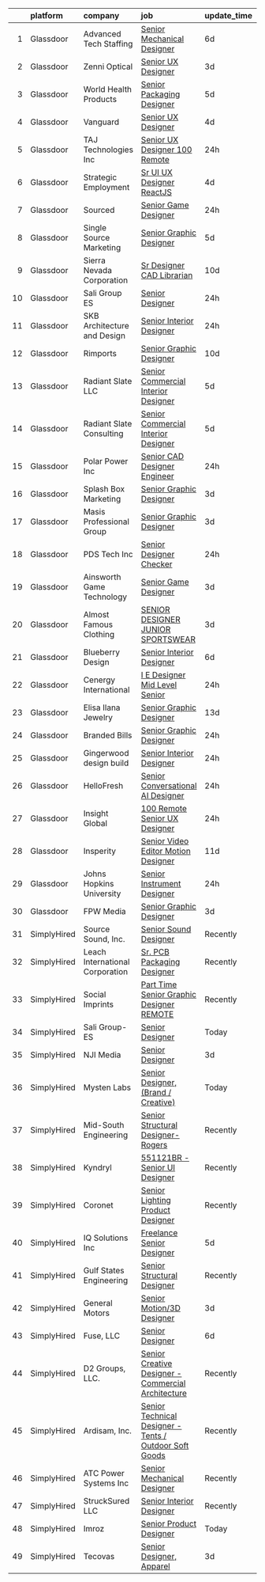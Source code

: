 

|    | platform    | company                         | job                                                                                                                                                                                                                                                                                                                                                                                                                                                                                                                                                                                                                                                                                                                                                                                                                                                                                                                                                                                                                                                                                                                                                                                                                                                                                                                                                                                                                                  | update_time   | location            |
|---:|:------------|:--------------------------------|:-------------------------------------------------------------------------------------------------------------------------------------------------------------------------------------------------------------------------------------------------------------------------------------------------------------------------------------------------------------------------------------------------------------------------------------------------------------------------------------------------------------------------------------------------------------------------------------------------------------------------------------------------------------------------------------------------------------------------------------------------------------------------------------------------------------------------------------------------------------------------------------------------------------------------------------------------------------------------------------------------------------------------------------------------------------------------------------------------------------------------------------------------------------------------------------------------------------------------------------------------------------------------------------------------------------------------------------------------------------------------------------------------------------------------------------|:--------------|:--------------------|
|  1 | Glassdoor   | Advanced Tech Staffing          | [Senior Mechanical Designer](https://www.glassdoor.com/partner/jobListing.htm?pos=118&ao=1110586&s=58&guid=0000018335bd50bc9e4848459661e138&src=GD_JOB_AD&t=SR&vt=w&ea=1&cs=1_ef046eec&cb=1663053943370&jobListingId=1008120777200&cpc=F2E91DB1AE7076E1&jrtk=3-0-1gcqrqk6sk25e801-1gcqrqk7ggsqe800-4d14c7229e2674fd--6NYlbfkN0A9CgweQScmmzXFz_AWEu-16fuTZ4lws6om7T2AJ3_8yGS3fxso7EQq06-EfO0Qsp3g2u6xgPfED9srF_NKzR8aRx3LJqGCnbP1ImipvVp1DHAWkbu6FGGeWoZwXVSUY77T1J6l06SzpMrzTfw-AjoRj-1zXuGJ-qhUhWAs7C3YdsXx8TAa9GaUiODYOXoJEaehrA9zkTgrLQeRzmA405vKQ9-0S86L6A1bhI5U_sg3VT97_GcGQsBhRW6YRUckaC8BJJoIecT3QtMzRQ_U6PSieNtkzvZqBEnU2W0Hj-sZmqJT6C8uyybC_eKTryxKhXIH9pFknqJyxCBmwWDHC_w7Vwnc9Z4bT2wsGwnIol0HYTE13GHeflvrbQJunlpvIuyMe0iJNVMll54DTt8qYT4W6Slq4yQoB_3kJGpTmrxyX2jyqNUrg5GDLHBj_rxeUVrMfV2IT-leSaZRX_-vy5lq5ezhuq6gNd98pcHGTgMSXrKCetht4Gu7y4To4Je3OczFA8k1xM8WjcbI0eEWnH5a)                                                                                                                                                                                                                                                                                                                                                                                                                                                                                                                                                | 6d            | Beltsville, MD      |
|  2 | Glassdoor   | Zenni Optical                   | [Senior UX Designer](https://www.glassdoor.com/partner/jobListing.htm?pos=113&ao=1110586&s=58&guid=0000018335bd50bc9e4848459661e138&src=GD_JOB_AD&t=SR&vt=w&cs=1_9e23b7af&cb=1663053943367&jobListingId=1008129964236&cpc=E509DD49A6927373&jrtk=3-0-1gcqrqk6sk25e801-1gcqrqk7ggsqe800-c7d4d41d379dbadb--6NYlbfkN0D-wagnijxwAeJpKSfKqQ0J9oHqjS3FlIu-AqopM5OplQZzaVhIx9UO4Q8hxVMhGuXQQ7v8zZy8c-6kpTCY2ivM_pg2ayMtZE59PW3OYDbZfbO8v-_skCaNjhYmr0atnuDTrwWDfQ1_kcw0WZssP3dheyCt7YMKE7LxoM9k1D_sGVQKVOGSWXBNWBB5y4EZQZoEB-LvpZ39I3t6KMcJBaiwLJ0n3h8PjAaNXcVJpOkDodO42dPewTt99Z3cH8Fp11ZwRpkjLQDztr16EFC0U28YzdYlz1_QqO7hP2MlF2yUg71I9QItUPCtat92h037TaD57pby8Pfl4mJX-Y6FCEG_OiBqHwMz0usvTpJez7LTqKcTAdL-iW7WCZcQCqsEpA60kuUeHnLbZC1vwbrdXofSxVLyQN5y_2ffyGuIFPfoSDrhMMg1JDlaLYB8OIDLKvR3PRMddEjCFvqoMkZJDuwZejKuO2KDlcM%3D)                                                                                                                                                                                                                                                                                                                                                                                                                                                                                                                                                                                                               | 3d            | San Francisco, CA   |
|  3 | Glassdoor   | World Health Products           | [Senior Packaging Designer](https://www.glassdoor.com/partner/jobListing.htm?pos=104&ao=1110586&s=58&guid=0000018335bd50bc9e4848459661e138&src=GD_JOB_AD&t=SR&vt=w&ea=1&cs=1_f6b0eb33&cb=1663053943367&jobListingId=1008123178694&cpc=C5236226369A027C&jrtk=3-0-1gcqrqk6sk25e801-1gcqrqk7ggsqe800-346e9d51ac82b841--6NYlbfkN0CtwOkgDuej6vPfWODMxjOIyNEohQmdYMppGq8y8dOpBjbpduG2qn5BnHZBBP0BbD5bE-dsZTn3myr-dORPETfxU9LTTkZVnC6PwBwBUm2Q_Lp8CHkIqrgNcXD4XxIIATpYfsB6InobfmQ-XjZ3Ci0LQ25Axm2VWABOQ-lZYup8_Xik72YHIqW6cLcDfGEEluz0W4CXrcsUPsZt75wa2jS29BLu24U5RBBT-prTsl-PwZoiBA8QdnzdjMyYNI9bNP5Nn9G0O3q-lyU9A93yKWOLBIEVWQ-M8_J6w8706MO68N8mkwTXC-YBv7oxaEswuDQy-6JhqqPvG8huO9vu1WGhaeaQQZfjlaTISqSve7D3XlYZiqR7CDUrmZlv8HF93DWK-WLB3ducFOCGtklLuoLrQmiunbGDNYhTxvj_lYJYza42IHhRLDHkirjDEvKmDA1_pqgKNvnE8CmzA23j20H63lyvaDzO7gt4M6GHR2ws6LxChZBGO73FFzgZ1SVCniqfDPptmHKjU7yHGbv3d5j1)                                                                                                                                                                                                                                                                                                                                                                                                                                                                                                                                                 | 5d            | Monroe, CT          |
|  4 | Glassdoor   | Vanguard                        | [Senior UX Designer](https://www.glassdoor.com/partner/jobListing.htm?pos=123&ao=1110586&s=58&guid=0000018335bd50bc9e4848459661e138&src=GD_JOB_AD&t=SR&vt=w&cs=1_f8374ac5&cb=1663053943371&jobListingId=1008127157836&cpc=82B3195DA92CAF92&jrtk=3-0-1gcqrqk6sk25e801-1gcqrqk7ggsqe800-d1d2a137f537eb68--6NYlbfkN0BWQs_M7ZA8XLbIFWVw-PYcVVEPryqVLyWhKaEKPskHy2YkbHyHJDwBFABfX2IzFJXV-nuBnS83yTXwQvdgL9ZCRT2Ml-6aLJW8zitf60y059saAsvCCCn7z7zTfDD1Mf-8mI_YKXw-vdtt5RmQNlchI7QaLpe-9XPcqWhyy8aOWlk6OTwCGpgVHvFTakNjw7iFPPe7BOyTZQNdUZBZ6qWNTrE5xgm3qgn7ZwCEcZoHmuxijtbqypjXNgbNebSvnwdWrogeQh3SMmjVmcLxK6hVIIWoWLLC9CT8bf84nHBSBTerMHcJfUFQUMau5XKVqyXi7dBDKfUV4z2wdvS0aR9r2g3LkkRPBnpfW48hk-yYAIYpD9iBRgR8ww19zmdKEbNzS7mmgCkwyJP2g1dMamDA9O-Lo1YFibqJn5HuEg0dkMF0HcJewBXsRKKiJMBRTzKUSttwVC_7lvbcJZgK_kponj2J5bcBQ7JnAPVl8neBrOpyBJeOdlSbLgyP9F5PltJtxAWih1ikiD1Q6oToEQqFCq8CBlRnW-55_s6GjBYcVduYuEcOm-k6-X156_Kz9ajnM6TjobHwg35NsQkJ8gQcIMMAyUWhLIoQgFCThtYbZ1Fnvi1PF8wWEaZN00Jnn23KrW0wEmct5tE2SafPLx_Rj0aSBt2Ul1hZ_5uvxClswFTd-QkqeDBaVX6yO5R6e5SjaeFzmah2MJt0O_4V43DB8THq7bokTlMLTE8DvTTY_wf0y8shws15fqj7YUiaLoZ22hsMGzppRDsFRT8KJ3-zt8cYLg0WT8oX_v4O5VxQwK2RkFo1fx5FFYpfehF1KX0OCnqoRGfMVoYUYVW2fyEImaIc511TuJA0Ku-yPSRVfwzSGr0lus8OvFNlFYkD-0oLJG7ehSdvrBJzjHx_ocnaPfXdHyBCE1EI6EFqAY6O_p5k2yViDD7cg1HuFYQfwteYxKh31ER1meRYDo5XO9T3VZOaYqbHEWUNbYhYEF7ZYUCeeBkEyxQXjaK1j9W1NuDaCH3khsPmJ7GyexWFTHuxOI4VUsx9jt8-MiS2d7I13Q%3D%3D) | 4d            | Remote              |
|  5 | Glassdoor   | TAJ Technologies Inc            | [Senior UX Designer   100  Remote](https://www.glassdoor.com/partner/jobListing.htm?pos=112&ao=1110586&s=58&guid=0000018335bd50bc9e4848459661e138&src=GD_JOB_AD&t=SR&vt=w&ea=1&cs=1_18e0c35d&cb=1663053943368&jobListingId=1008133866591&cpc=8795CF9063CD573D&jrtk=3-0-1gcqrqk6sk25e801-1gcqrqk7ggsqe800-44bb4a988d0e73a9--6NYlbfkN0AvfIYseRWpwW3x0zNXUtbk03UNhdg61txhnSesIQFNUooRQFDQdNdJ2To_xwFKxWxjwNIeHU9cqrsv_4OZVyT_pBvzzVw4jQnVdc1JO2Hbi5TFE8mYQbHsFw7_HmR4BfRPox3FPfXuiOatqkohkWuDBBhXsIwPYC1OWh49gsGjekK_6QmvbozrQZIeYrmtNzH6A12qZOP9BO6loY8kGYFwOk_o-MGoT95kpNPL-pxbN6dAWcHb6koEzJF_XyEA8gZ59ONffiFt35326do2eB9r_-gCnX3qleh0vCXPUQnkiJsUhB2iYFz8EtBLgbEa4m0YM-s4lfX7nYfMEU96BW8VXOPW1gcCTu828et6t28g2gkP4x5zu9ziSvi_1e5b5UawQBZciVatEv7PwXzojrhSfs2A98CTU_Q5VQnWQHBu1D4PTH1rnzQreqYzTEI0Qo8xFVDlElF5C8GvLj1sfffk-k_C1ZogpqCOvGdQbAuyw704YajqKcwc8n02rk7DNQeD9WKzqGk4mA%3D%3D)                                                                                                                                                                                                                                                                                                                                                                                                                                                                                                                                              | 24h           | Remote              |
|  6 | Glassdoor   | Strategic Employment            | [Sr  UI UX Designer  ReactJS ](https://www.glassdoor.com/partner/jobListing.htm?pos=127&ao=1110586&s=58&guid=0000018335bd50bc9e4848459661e138&src=GD_JOB_AD&t=SR&vt=w&ea=1&cs=1_9d22553c&cb=1663053943371&jobListingId=1008127201025&cpc=E521981D00147CE2&jrtk=3-0-1gcqrqk6sk25e801-1gcqrqk7ggsqe800-10e7346e5594589d--6NYlbfkN0AEgitr2lGK9-2Owk_bCXKkX9ldcvmrRzAzunryDtq0mgDhLVKVGwIDjzzzoVm5zY2akHQKg0eyoOGLoJYK8fVCB6jso4MEarQmmbx_Elax6A0T7qxnodN5M4Z3ek9LV9lx3pQUxqaX5c5MEy0I6X-ied1_QyqGEshe1rZ06FkEM4sRszpcXbcOqOguZ0RtIX-7D2nkCDCXnHiWZ-yWnVNSGxnIuo7tTNUBZPWvgeO464aYVDZ7WlfGd7w_i6TUIaPZLFuHzawW9a80EUUsM_uJGul14aIvgpleY_bnIXDDZkYyWTwkkcQT4da45o1MG1_Baw8Vrhf9XHgPpMFToMAws78UCU-ocyexM5K-eEo1mi16_28by9irUYPCNUFEZxAehKBYE3UiCf1ks9GVO5zLN4yoArCSu85DMD7yOmXTmbSeV4YNcnJfN1ylkUav2vv1AMl2dx-TDlH5wx8Zh6koXeSDbm3DZ3iiebjcA2h0O9CNFFmGUawtEMrp4krdLeQnfdWXyeUyThXcrLP1t1xhlcz1FMc51DVyWNh8Lgn2GCeejDeaPU6rhY4G8O53ptumF1xwPls7_A%3D%3D)                                                                                                                                                                                                                                                                                                                                                                                                                                                                                  | 4d            | Remote              |
|  7 | Glassdoor   | Sourced                         | [Senior Game Designer](https://www.glassdoor.com/partner/jobListing.htm?pos=115&ao=1110586&s=58&guid=0000018335bd50bc9e4848459661e138&src=GD_JOB_AD&t=SR&vt=w&ea=1&cs=1_9d754874&cb=1663053943368&jobListingId=1008134229330&cpc=4050D81B60456B41&jrtk=3-0-1gcqrqk6sk25e801-1gcqrqk7ggsqe800-db8ab28b0422b822--6NYlbfkN0AQtCoWIo22qYMy0VnBT_-Ke7caQrNIdlGKghY1t5uMcYybPO3FDZakj0sDC2cLPds7SZDILbxpHGlk-zL9c3iplgidTrHDbfktErsZACYMpofMbSwUF6tNuq-gZvLEruWkhl4ge1jRIybgek-Ffc9zxomj06SCMPlwC-1NrD0dDz8gOAGNk_IbZlWi7z1Mfhn48WqRDSqdSoIPHyWfgHOCisMcB0R2Ff1O0GFnXmVUsqJDvUN6OgGE8GY0M2q1iZnECvvBfVFdqXUpxzDKNQHgpwdNSmRF0InDqx4QPbqK_Fx78XHOZ8BRhijaGsZ1dA7bdvTKh2hFMbnoItOFh8JC1cCQfx9wmIIAjrWsO2FGpxz8BV2yc_aemrNQlZbeOJRcvWOQ6-XdbgnR4MwgeWa4ywq4wEUvRUbNZYntWHt9QldawUAQNgblJMdiYDxQm4r42ytL9TG4rls7zf5ZTM-k3Mk6RiYbmfk4qA3RzEzFFGgqH-jFFHj6oQRyTE9e86qLwK8Cpj4pXR6WO_QaqhIj)                                                                                                                                                                                                                                                                                                                                                                                                                                                                                                                                                      | 24h           | Wake Forest, NC     |
|  8 | Glassdoor   | Single Source Marketing         | [Senior Graphic Designer](https://www.glassdoor.com/partner/jobListing.htm?pos=111&ao=1110586&s=58&guid=0000018335bd50bc9e4848459661e138&src=GD_JOB_AD&t=SR&vt=w&ea=1&cs=1_7dc21516&cb=1663053943367&jobListingId=1008123403610&cpc=AB6E7ED505984E67&jrtk=3-0-1gcqrqk6sk25e801-1gcqrqk7ggsqe800-971b0370411b8bcc--6NYlbfkN0BzyIYrTMR_AjNKh_kvAG8N613gtHPANQ3sdLTkrtBd-xoNshQoLJljp-lLJ_7pmtvXuv4IqgORJ0vg-H0E1vu8WoPNnWcICGJoC-H7PdjrUJIplC3tWjA5dI0oilAxaI8Xyof5ZIxG1nJF-OHaNaOLWdgwtQMfv_MtDo1vm1rWbfGQdxWEl-mzRd7h-uMKacMNoObnNbszJAwcqxQAPo6kAvpKNC9TRYAi80odbEdJBWr2feXaf0zE_mWbj9LIN8JMMzkBou4rv9EaX_jqCSOt1eWBtC6rbU46iip8P7JPFjNiGMFgEOqc0f7yFhDEZg28HzmT6upohuppCnFQzTUkyOMW4SfFRCVomEAHhugYs81wRG3QG4O0sDIJ2vwnJt82RhQCONIQMNMpwfiUkp4moRdmme4ZJV22yA1Yc31laqNeBqSLA8ujBgzW2TU9FmaZ0b61AypZLy0pELwbbmD04fZqfS2FI4Rllwx435CBAHrcNH3Jh77IHcy7fSJrUUsQ4OuUeH5q8w%3D%3D)                                                                                                                                                                                                                                                                                                                                                                                                                                                                                                                                                       | 5d            | Danvers, MA         |
|  9 | Glassdoor   | Sierra Nevada Corporation       | [Sr  Designer   CAD Librarian](https://www.glassdoor.com/partner/jobListing.htm?pos=122&ao=1110586&s=58&guid=0000018335bd50bc9e4848459661e138&src=GD_JOB_AD&t=SR&vt=w&cs=1_cf664bcd&cb=1663053943370&jobListingId=1008114666264&cpc=6193B0C32834B022&jrtk=3-0-1gcqrqk6sk25e801-1gcqrqk7ggsqe800-9855b2237fa54215--6NYlbfkN0D62_JHbrgYxlviA7FwbPsL4TkqsqsoMMqCOTnkHNAsjFce8vIDdSOySZ44GhM1jDwBKAe_FvLiNSXhVHoHiUol91HJUqdRO_QRcBG0p31Rdlq_yi3AbWoVwQUWgP5XCtf40fhMkiszQPii2jrnypQwa3hpjFU2G01zAvcuj8LbkHX-3RIUXxEov6orCAiWxQTn1ApcNX-sxW1CNnO2ZgeNfOyMRzks1anFuk-JvEGSCugQ21j_L5Sgw9Dkj-44lwl830qfhvtSt5NNqN3r2CSLWCnQy-LVWPEdUghqv-oA94iKUJ-NawShNUDS-dX1jyH3f_HRVIImni231F2JiTMsNKB-ujGW3-w1afL_K7-6IwRzkWvsWNG4zEYR-iaVv3ZcvUMWsWE5hpvAf-xKOGgzVgp0nxI5WHApWPDzywoaUdg5gGXtknfzgLgCPo4wqbttHFjf2myVEWNdnrSNTir4-4Ka0gFKy0xxIFv9xTOLXUAn_tQH0zgz7NZp19wVWvkddljdc8575HnfekFZquzF01TZYe-i0UXDNFq0O7gv_A%3D%3D)                                                                                                                                                                                                                                                                                                                                                                                                                                                                                                                       | 10d           | Englewood, CO       |
| 10 | Glassdoor   | Sali Group ES                   | [Senior Designer](https://www.glassdoor.com/partner/jobListing.htm?pos=102&ao=1110586&s=58&guid=0000018335bd50bc9e4848459661e138&src=GD_JOB_AD&t=SR&vt=w&ea=1&cs=1_0d35a4b0&cb=1663053943366&jobListingId=1008133892462&cpc=0C139D4CAD5A6DB2&jrtk=3-0-1gcqrqk6sk25e801-1gcqrqk7ggsqe800-8de307c121506930--6NYlbfkN0AtlW_omU2Xx3W-19HQ_drmTKCWebiHnmA5lS5PDL5G8WHWVC1E87EzcI4w6Fkb25u2VeVzk7pVVCCBOSGmCPBFay3R5El9msbEHokE16bk5gkUYA6fZAJVlr8hBmT99nZEtSmhgR9nyW3_6xCE4h_lLKln1Wm-EPjawEmXf8OUOVvJ-PzIUN4LXcOtG2j01LBqshpOK4sitz780yMKEm7hpUm3lgh6I_sBgWBeMUa5tAOrgQy8jAKIB3se-UM50wShzdB8yEh3YeuvZEodjSll_2FK7TieSdjLX42jaYDTCcbBfk4u8GUakptOvIn4WNG5PqBWOLTU_zcJA-9-4QBC4rgbGz4DBiDBfm1gaYW2ha9L1D3J2BSIWT7HDTteoU0fzPR1MDReFT78g4hBBbeibY3VNp4xcclV-U6lHfRtfzftCa_qcRRltYMefnNjm4J6dwjELKsWeB6bU9aR-jhGsmqYbKs2OUux21-Baav9XsdKr5berYwj31-eQRd726o%3D)                                                                                                                                                                                                                                                                                                                                                                                                                                                                                                                                                                             | 24h           | Remote              |
| 11 | Glassdoor   | SKB Architecture and Design     | [Senior Interior Designer](https://www.glassdoor.com/partner/jobListing.htm?pos=106&ao=1110586&s=58&guid=0000018335bd50bc9e4848459661e138&src=GD_JOB_AD&t=SR&vt=w&ea=1&cs=1_0c65722e&cb=1663053943367&jobListingId=1008133888727&cpc=26137B373B4A29F6&jrtk=3-0-1gcqrqk6sk25e801-1gcqrqk7ggsqe800-a15cb4be69b4e5b9--6NYlbfkN0AO-lx13pzomzdSppJUWL3QXsQT8oyFk4U4LWH8QC50Ctogpds75WzdfoWCEmUkTcQKV-xR1AP54ybD6EV6ruSanrNU5PN7ut4yEGdgWhOO0mLo5e9Jqq6ozWs-cVx8ZDjXrKstT-OL3mIFYOezsoqcs8Geigf8BlcmGV9EdmBIpvkVgpMyIfWiraTA_2eshMl5kainOfJKargaMANI9iobf1lICoGDygB--3cSGUzIXTu4EJ2UA0_y0a5mNXBKwiH2cf-AWKbO0LJob57QC00c-z1ov-YhWdID4JOQwaKHbMBLNkmYf4Brp-CgxMZyn70qmFXi0Ikvl7ypfYTGgxPqftLN5-vTlFxu8iy-vXA04raL--ZNPHW6kM6ZMDziXDo1Royfh2r1yrKuxfPNdRaMnjVwRSR7dSsc1pca6QI1cRZzvu8IgdJgpItqfcWftlpwI23YkGteFpvkTaQBgVO6JM1VXEhpyAHIc-e-BnmFKEFH2pYwwhCprBI3iwE29Fg%3D)                                                                                                                                                                                                                                                                                                                                                                                                                                                                                                                                                                    | 24h           | Washington, DC      |
| 12 | Glassdoor   | Rimports                        | [Senior Graphic Designer](https://www.glassdoor.com/partner/jobListing.htm?pos=120&ao=1110586&s=58&guid=0000018335bd50bc9e4848459661e138&src=GD_JOB_AD&t=SR&vt=w&ea=1&cs=1_79c5e83c&cb=1663053943370&jobListingId=1008114573061&cpc=61E17551093C17CB&jrtk=3-0-1gcqrqk6sk25e801-1gcqrqk7ggsqe800-2c7657fdee2196d7--6NYlbfkN0CtZN7RUQkn0QGLjAvQ0lblxA7fDmOst-Fk2n0WTe6rgtDGex42HmSwK3mzWBXdcJhJTQoxhQe0lP03JOhd0KB4V5T6WYMzQ58gWijNNXBW4_9afkulkTcLzhxnuyNNeJYPTGOqAzzf5rFtG6Csm-6wrQv_LE2hgdQOLnsy6imWkNaZ6HoRq0486fc_0ziamBv6AoN7TUbKSwxt6H0VaqK5ddYajsY4arkQmxryB3QeHb_P1xSM-cK9ri2_Ip8WgXuAz2cy6koSvOyD53wnJ9hwCGK4SOsO9UomhC-55jtFxFhFzOo5U0oQh5Pz3BQ0Tvl5HAAwhP7GDT7w66z-BxQYfGcXFx98KtW2wbGJJ1_TCP089eCt_DaxGL7DuWS0gwES9_JKGdDIkYeruzZc3m48t2YVcaQVcVUtfYfUjk3ywAYGIkHw0jQMQ0r_KsRPNTW9puAKHfkp6etV_MsZSdVU8W6AcZAZ-W-bTar37B5rZFt_lAvhsWrgooEHl_8b4fJAbUfhyOvREfI7mKrA4NiIIdTXad-slUFNZSoq2Dlt2MC56KU6dmq83vhJWWw44a6Yj4-x-5CIlJPOcj8PiC10DsAORzeGOFR6D7nFayGskw%3D%3D)                                                                                                                                                                                                                                                                                                                                                                                                                                                       | 10d           | Provo, UT           |
| 13 | Glassdoor   | Radiant Slate LLC               | [Senior Commercial Interior Designer](https://www.glassdoor.com/partner/jobListing.htm?pos=125&ao=1110586&s=58&guid=0000018335bd50bc9e4848459661e138&src=GD_JOB_AD&t=SR&vt=w&ea=1&cs=1_87f83934&cb=1663053943371&jobListingId=1008124164361&cpc=155EB9D5185558AF&jrtk=3-0-1gcqrqk6sk25e801-1gcqrqk7ggsqe800-3a1c80a086447dd9--6NYlbfkN0AS3oPsAAmCngCu4U51_2RxXyfS7TdWOFtWPOafNW52Iz1HeQVGuvsYbdoXaMn6Io2r_Foq_zo2M0hKeuC4sWk54DUHjpmAUFvtnwjSCZRRtTuf7DQGwVa0I6O6-n9EqB8xGpxmJkjV2zhyJvsVI1bS3e2llf7cOlDIy4Z8wfMwg-CizZPIMqSnnn9-ONtm-086UtFdsr4sKzlH5QAMlw6i_f0mZo45huInMU8oCuXvH0P6Bl7LbvAD1bfSbG0GJGpdYaNNG8GsSL02mmMvOvXLZnsJLSurMovWS5_gQPIFSpSpp_usqQZr-DhqFTIf6znS3hOqf17JsJGZuvEvY2tbgFQ7DplXwJvkoo-OO9DI8U-Km_YGthBooQFvrhIfqmamnQ2XIgqEi18bWMvT6a0twNII3MqZNAjaW8h4SQIpE5uorSdPR7ABsSu_7dYKKzcc07NTVW6WqKraVRvGQU6uDfDdUfFn20169bO242nLpSZAApWqeGKsWfVE0oZ3Dx4STFnkjbXXl3Ft-gF-D-P_)                                                                                                                                                                                                                                                                                                                                                                                                                                                                                                                                       | 5d            | Atlanta, GA         |
| 14 | Glassdoor   | Radiant Slate Consulting        | [Senior Commercial Interior Designer](https://www.glassdoor.com/partner/jobListing.htm?pos=116&ao=1110586&s=58&guid=0000018335bd50bc9e4848459661e138&src=GD_JOB_AD&t=SR&vt=w&ea=1&cs=1_f21986e7&cb=1663053943368&jobListingId=1008124896566&cpc=77D8CEE05F182B4C&jrtk=3-0-1gcqrqk6sk25e801-1gcqrqk7ggsqe800-ee5c19576d434512--6NYlbfkN0CYN54GqknSeAER5RKwuCqGeNqLZui4VjvtKa8UABdLtwpFHpJIXDg37Q-PMIoSaB4wAWyUNEpdGuf9w4wLAs_3Ig75NvIIzKAj1wn5NTlx3tLxoGxVuwvdLQAaQZtnCF6SYyTzDrmJY0qauzrFWPiMxeA25oKmwl75bZAz_G_pGiRyQPELya5T-dCg7QlJxYW4gpW0UdV04tq1qRp1hkmZClov-hXgOX6RL5zBga0wEtZIMZ5qUr0ldL1661aXOsaHlif5c7LDtMB-5Phq1p4pKR--nc1yiZBQ8Tn8aMfn4oZv91QVzbbo_vGS77QvyfPoffDaKpmgnKvu2pr-vZik_2trLQI1y29IyXCo4OZO3RLHuVUxZ5yTat58JXo1yRC2SU858U-ndFAySLwUQb5Di9CqrQFe4h99cfYJNYpt1fH7MgWhqwW3zyqanZHHV1paIMKVg0EmAZ8Styez0tP_rm5VBwDkpVw%3D)                                                                                                                                                                                                                                                                                                                                                                                                                                                                                                                                                                                         | 5d            | Atlanta, GA         |
| 15 | Glassdoor   | Polar Power  Inc                | [Senior CAD Designer Engineer](https://www.glassdoor.com/partner/jobListing.htm?pos=108&ao=1110586&s=58&guid=0000018335bd50bc9e4848459661e138&src=GD_JOB_AD&t=SR&vt=w&ea=1&cs=1_8e38ca1f&cb=1663053943367&jobListingId=1008133889698&cpc=859E8375EF74B3CF&jrtk=3-0-1gcqrqk6sk25e801-1gcqrqk7ggsqe800-4d3d60577b442a66--6NYlbfkN0DdNONLqhA8z6QrX6vw37qu8cGScUjPKwqVQr3YAsb4-1n7ur8TiUpiPPg6ffZyilzQZhPqIdWg2wva-d_b2LWB0S73CnJxY0vFHMyofESaLal9yXU8IkmT6tF8bTYLwed4nk8Pyxd_UBoEPJLlWI5r_62S_nPu16dX7z4kvDKCJonNHI_WjAR96cLpC9yd9pjeoxRGCov_EpbpvJanXJKa3Gj3zgvWw9EVNjqJff5LdyJhcoDLWqKt5-fdRwMEzBzUW17srgmZ2PMHZftHMuq2MHXAoR910oI3c5bJuAu8c0315XLnRy_OzZhHz8nr_Pg3njxoDcLbslrdIa_kRcymKKUyTRh5H1oGOHQJO6ZsbM9i0dcbFepprlOzFr3KMF19QawKYSE3rUOS3TSAXxphHVuraFq1wX5dOfolK5mg-aW2Gtr9fTq-LzY9-JVbjZ0JuOzfMOj7Nr4ShfWqGLylTJvxPQ4g6x2YqIf4H8aRiRKHisWPkpzWGSdWYfzGcbKzv66AfnZxjQ%3D%3D)                                                                                                                                                                                                                                                                                                                                                                                                                                                                                                                                                  | 24h           | Gardena, CA         |
| 16 | Glassdoor   | Splash Box Marketing            | [Senior Graphic Designer](https://www.glassdoor.com/partner/jobListing.htm?pos=110&ao=1110586&s=58&guid=0000018335bd50bc9e4848459661e138&src=GD_JOB_AD&t=SR&vt=w&ea=1&cs=1_09b7a175&cb=1663053943367&jobListingId=1008129965081&cpc=A7B4A44948C4CC92&jrtk=3-0-1gcqrqk6sk25e801-1gcqrqk7ggsqe800-148fee116d26918f--6NYlbfkN0C2ruSLbldHgJRxGqX58M4ekFWuaOJ1Xy3nZgzYPyc2K37hwv1yneRTfZ_805jj4cP4nCFhM7IQ4TFdfnPKTKlp7JPFF7rzq49Moi2duz31Ya6Et8ydOKfPnxOyF8PNXqN1s_wefSsdjyFTlmY4FO8o7axqOQ3SgVFWkyCyXWrstkcIRV6Gc0OgbdBaAz5u5TW5RkSgcFpiVPwOKxdNF8BK9772GBe7SSpqU8e_BCmHzAV_FULaMnrvh9GA7NDuwb5JFnQdrjaPfXJoZE047Z-bCFcxkczluWNY_9M_BrXssLHrpg_e5e3O_rAsZchFAA_7_AHeku8cjOyNa2504iNE2d3yx0qSUCErDqsxnud6hWPUXyMHFhmSwK4bX5XtItlOZ80WxkWdYRiPurcBqnMC6gGw0GYBCK2OskIvHtPoqYW4UOYwUcDQyOQzvw6LtVH6vatDeXKXX7fwWnciigisMrsCoDEAjxpcfkpx-oXL63wwZ5bq1zd4TMD_CBTyL65bEve5dPQPNA%3D%3D)                                                                                                                                                                                                                                                                                                                                                                                                                                                                                                                                                       | 3d            | Hendersonville, TN  |
| 17 | Glassdoor   | Masis Professional Group        | [Senior Graphic Designer](https://www.glassdoor.com/partner/jobListing.htm?pos=130&ao=1110586&s=58&guid=0000018335bd50bc9e4848459661e138&src=GD_JOB_AD&t=SR&vt=w&ea=1&cs=1_198b69ca&cb=1663053943371&jobListingId=1008129427690&cpc=9908D8D4413DBB8A&jrtk=3-0-1gcqrqk6sk25e801-1gcqrqk7ggsqe800-b1e48dd30bb100ac--6NYlbfkN0BkLURuPmDIJ2x3-6HFh57mx6fHK61iCFRqVnJXgLZ7hLLoqeluZDoMOiiZe19pHCmZIVFM7J63xgEIUXckQMGslDq_VXODT4uJB-egiz5CzqwoU3QxwHAmYKocJoMsZ58Qk8Cp98UNhBlP7tTL2D-vkXTfXBYgyz6Je7CxpCCVvrOS1EhINjgxTcRowqCNCG3kuTTKyLF7otu-9Ajh9QyMhiuNS28KBHpXZIJJ-HvsDGx5NO488xpQ6YDH5KVs8ghlnDB1cqfcrJG2bEFK6yQ7Fy3FF0LHcl1CKTpRVg5dYZAkkLkvVe35rXnSELT9zt7U_44fDFe-S2ytYEyjBpXUl5Jry8xxeET_jFHt61T2TZjNaDG5v-WKGXz-5HQXFDIlv3vl6r-j5TCJh4UPt04diRk9iIHUSJJI98sIGblFLtazfebV1cKmEQhK5YO2xT9Brf3OHRmOPqguRzM2fV1N19c-w_EBocx9_9tAVxFUwa0eh_798hujWdw5ZXG97WLv1Vp-uaFrIg%3D%3D)                                                                                                                                                                                                                                                                                                                                                                                                                                                                                                                                                       | 3d            | Springfield, MA     |
| 18 | Glassdoor   | PDS Tech  Inc                   | [Senior Designer Checker](https://www.glassdoor.com/partner/jobListing.htm?pos=124&ao=1110586&s=58&guid=0000018335bd50bc9e4848459661e138&src=GD_JOB_AD&t=SR&vt=w&ea=1&cs=1_3a4e1dd6&cb=1663053943371&jobListingId=1008134042458&cpc=FA84DF7EA1EC2398&jrtk=3-0-1gcqrqk6sk25e801-1gcqrqk7ggsqe800-8dbc1891a2a64329--6NYlbfkN0D6OzZjpD_hbicRkMZwNNvvxSeL23iIfvaC4EytleQ8zDIpz0YQ5KbISa7_Zvw6kCwiQyjTdY0gb2hVkgQdlQeS8bO3wCsejFMUKZhrkbuvCTNuyTG9hWk_XgLFuz9x02NoM7KqUTACmjRpwNCRBdX0kjiQj6owqzZMyKEEd1wsYL94DjAHIVKTj4oVM2QZYKuEBwO5wgAMb6h3kKA62heFkKGrlU0Xi8tsMca_KH5YdpS-TFLwER8X7IX2_y9gJPK7dyYi7PSJEJkI1OY6kHCy94i9UoHXCHY7ixhME2HWoyeK4ve28TvbUX2ZL2I-3g25UDzCCG3_5uxcDrnjl0_KYcS33WjpP0LCA04m-I-q27thgDu3_gqZX2qsVz_hFucRWBMDuF0mhXrIEzmsmcxvJk3T0O7JP93ZVV4IkRbE_a82VCsbW9T0kHOgBHavBqg75KZrUhgtxyJQ1LOPh2ejaIiDVmqOepRzt5qZjiOR7gUnl5ehXgWkiQYcgcK569BQWjGrKm7j7joU6Fgpfw4S)                                                                                                                                                                                                                                                                                                                                                                                                                                                                                                                                                   | 24h           | New Orleans, LA     |
| 19 | Glassdoor   | Ainsworth Game Technology       | [Senior Game Designer](https://www.glassdoor.com/partner/jobListing.htm?pos=101&ao=1110586&s=58&guid=0000018335bd50bc9e4848459661e138&src=GD_JOB_AD&t=SR&vt=w&ea=1&cs=1_549e2db2&cb=1663053943366&jobListingId=1008129978475&cpc=492FFB739E066CE5&jrtk=3-0-1gcqrqk6sk25e801-1gcqrqk7ggsqe800-ce8688049a24b367--6NYlbfkN0AhTaXticpO8D1EV9nGWUa2G9Nr_0uERllJkF2KKfHsNEis5Ab9BZaffRhGVzWfjHH28A_eg3UESAt6uFaM2lZ9rNYAbHK41CK3zjBjzlQ_7gbsXFMX6XvRYDgPvziauA19rLTzYB77yuR9L18BiVPlKihf4kKNaVOXGyC1Z1Tn0I3O2OvZiGsiP6zBPoDfmVHRMpPhzaaWIMnR_ye3-yLxtjCkZbptPw6Yq36s-1cupi9o1M6jlT0neAbJOBr6LvJzOH-iXvuu3ck-SjrYIdzSG0IGUR-fbqqAY-yYXkWdnGjtJ3XKRp-uSpxt8sSbw5yRXUs49Bop1_YWyJWQmvqKwh3XsqU48UF1Wa33AD9ks5xTJY2r04FpP-FYaElrn017A5IGCNIq236j8cbeGlk0s9ENy_hR1uQPLRO1savnMGqoZeNUdoVsHZ3HMyLYvituSTSNSyvT4qqStiNYeyoK0tdbHnkkePl9qVmngvs9I1aS-Xz7TDD_ZoogKGbYy5dZhi1ZOT-wJm1NiD-FxvFK)                                                                                                                                                                                                                                                                                                                                                                                                                                                                                                                                                      | 3d            | Las Vegas, NV       |
| 20 | Glassdoor   | Almost Famous Clothing          | [SENIOR DESIGNER   JUNIOR SPORTSWEAR](https://www.glassdoor.com/partner/jobListing.htm?pos=114&ao=1110586&s=58&guid=0000018335bd50bc9e4848459661e138&src=GD_JOB_AD&t=SR&vt=w&ea=1&cs=1_70c3b298&cb=1663053943368&jobListingId=1008129246081&cpc=C49818E30565E1C5&jrtk=3-0-1gcqrqk6sk25e801-1gcqrqk7ggsqe800-867783b1428ece35--6NYlbfkN0CdcVd3SDA1nO7RkKTAACmPV4xEt72Vls8LI2dqcgyOePpuVZ_h46dqhDeTnHhGQZrVOteDdETCCYwDN3mdk_4oIdhbNQCuio5UzX0PhOQnSgYoRXnaNKzEtXyJsmMS0mNd3r6loHPiIzEFRM1SGupTwQrXKvtlgCJOFM3lQSl0uu8kxQWnxDLdvXsy9kH9VDhdzlqWlLDz76RuIyRQ-KxJysUDDGf8VdDe0JFbHRXTwI0JHJaf-fo6J3VLaKMVxzjIvakIJJcpXYc11AQfMuzvsQKRDMlqvWjmhiJEvjbJ9ka8muqtcxim6UlXKIH5wm3CEQ2y486pv37ARXvTaD1n_vWGlEuRe_zRZniphkx8uuW1iGsiJKQsrPm3ZSa2cozXHU7g-W-BOsV423sjrbctx8C-6Pe1ghPmVw0QTW9CSIYSyAH0LcY2KyaP8oH6nQhQYTkikTOL9Zb_k0xcJmUalsYgsFkr9quN2h7XTmPDZpFk_msCmwGrV4zKa5U_6ssLMpgLiIJTLQ%3D%3D)                                                                                                                                                                                                                                                                                                                                                                                                                                                                                                                                           | 3d            | New York, NY        |
| 21 | Glassdoor   | Blueberry Design                | [Senior Interior Designer](https://www.glassdoor.com/partner/jobListing.htm?pos=119&ao=1110586&s=58&guid=0000018335bd50bc9e4848459661e138&src=GD_JOB_AD&t=SR&vt=w&ea=1&cs=1_77b6fdc4&cb=1663053943370&jobListingId=1008121698474&cpc=76BDADE3D6D9A820&jrtk=3-0-1gcqrqk6sk25e801-1gcqrqk7ggsqe800-840435015455ff2a--6NYlbfkN0D788tVLZnHYB2JKTLmCXo4PydfvtZKcdbYx6lxKaz3ItHoPq3a-80QfKbn9BdCW_kn5Gq-mFxRw2mNqJNbfMGTAz3kWO7gXJjuE74WGEWq9fQ4tVVZPJ3tBRiwrnuq19-L_8yAQzeCFAY0Or-F3IH_7AG_HaKDc3L71YmLCO_U2BhDn6iTweD-KLZsydIpug6AxJh3bcy0SbJiyBVy_bQ6pj6ghV63_EfB9zvedOTlSxFP-r8kEoHdGVlopkailbn25t48-w0-awsP9Yr0C-lRjHg7bOOGsEoJzEM-fXj9MtRqC_6xBLC4ilYBOeWLJ4oXQ75ta6WD9vzKJGK5rrGcijZ1izW-G7F2JgrpXluSrhUg4-bNUscQ2EUgkyrXyFLSiQsvYqOp4Xjcsdz52qdbrRnNi-U4QQ3_S4lnnulH_tv_9QwiGCtwkEj-STkLclWOuPn0n3-XGwUgz-p_B844SYpZaXy6QW-6Jr-jkZ_Grn-f4TgzDnFQ7HTwBz5zxYk%3D)                                                                                                                                                                                                                                                                                                                                                                                                                                                                                                                                                                    | 6d            | Brooklyn, NY        |
| 22 | Glassdoor   | Cenergy International           | [I   E Designer  Mid Level   Senior ](https://www.glassdoor.com/partner/jobListing.htm?pos=129&ao=1110586&s=58&guid=0000018335bd50bc9e4848459661e138&src=GD_JOB_AD&t=SR&vt=w&ea=1&cs=1_8bcff095&cb=1663053943371&jobListingId=1008135088795&cpc=9952A63AB06E78AD&jrtk=3-0-1gcqrqk6sk25e801-1gcqrqk7ggsqe800-5323af71562278f2--6NYlbfkN0ATmQl8QC8MsPSUYtg6QcSsrNiCenr3UAJ1SEX3NO47gT5gau_sl1UzcgxpZ484uFhUh96YDt9urXjw57FhWQMseCnzaSGMgphWOJyEE7IVXH6Ahj__ZnRnS75ZqQsWCRTQAyM9RZsrdqfrpbkAUV7wcBiCigb3XRNNLbZAxcNqx_CXhQgfhXk1-r-2Hf6LMyerUyWG-q2irAt8Fid2fY20Opuw2jEKdJRziCDa_zlswOPRIan50NQbnCk3SdXLerJvRc1ZTOH4v1xfYZPwjY0FF-HtO7EPJpigSkiOLsFecO3VKEoSicRHTdLUi_9DCk1SRNa9A5xqjZVOcCBDxuldHcZ2xq00Ta_qYc-zOXiAeeoW3NjoM7p7nzRl5uNaVB1Wwm_CQ208-CGXMYgUlRSIi4IECQw5-6EgDfCcaI9QcrUlCk8hY6q_VFJJUtGfFfRXbTOz6BdRL2_PG7uVYt8YmIQxfMqyZMR5K6qAcPED0NYzScUiI_rJgd8g9SK-51iFk8zRZnXyvIZiQ52uiJGQ)                                                                                                                                                                                                                                                                                                                                                                                                                                                                                                                                       | 24h           | Pascagoula, MS      |
| 23 | Glassdoor   | Elisa Ilana Jewelry             | [Senior Graphic Designer](https://www.glassdoor.com/partner/jobListing.htm?pos=121&ao=1110586&s=58&guid=0000018335bd50bc9e4848459661e138&src=GD_JOB_AD&t=SR&vt=w&ea=1&cs=1_ef022e47&cb=1663053943371&jobListingId=1008104165789&cpc=76BDADE3D6D9A820&jrtk=3-0-1gcqrqk6sk25e801-1gcqrqk7ggsqe800-3d7b107c432b6d6d--6NYlbfkN0APToHrk7ILONyRglvlT3LJMO76dZGJsKlG8WQjsY8CqzJJDeCOMXQio5hmmG6fJkVkglv3lUZbB8ZGpKt9rbG7eePNQVGay2JaoCh1GJ8mEZttl3KJWDzGafIkfZDZJ6bVGWV8ZM1AUbqYSCRdnc9p40Vgx0ZXEeTYM0c1NJE34LuxxnhpVnzTAMkMbKKozYd9ahlifEu4CRPW3ClLdGweEEPaTfz0e9vE9Q-cE_OSc_ohf4XIzWEXyrfToxTlcKLB3lHBL_GgnUu4qJ3tXA4m7ySfX-DpifeueoKI-tcYNfpfXubXD-miKL4EMn8qtwxCrgBqz-m53xNavUqtNdzXrxnT32-fw7L19b149MvCibtAaMqfVlrUBCyekVJq69eqkJNlYFV7FRpx389gMaV9CGWNlXWvMrdAm7nz-IQepg6gBxGvmd-K-7PK81Os2G22zQ4UR1QdGOk_R8HX6mwWJJDyeXNKd1EZ_eLmUGCf_ebqvExoY81TeComiPtHznA%3D)                                                                                                                                                                                                                                                                                                                                                                                                                                                                                                                                                                     | 13d           | Omaha, NE           |
| 24 | Glassdoor   | Branded Bills                   | [Senior Graphic Designer](https://www.glassdoor.com/partner/jobListing.htm?pos=117&ao=1110586&s=58&guid=0000018335bd50bc9e4848459661e138&src=GD_JOB_AD&t=SR&vt=w&ea=1&cs=1_dbe0344e&cb=1663053943368&jobListingId=1008134281784&cpc=18C9CE28155C17C5&jrtk=3-0-1gcqrqk6sk25e801-1gcqrqk7ggsqe800-c65bd737adbafe5e--6NYlbfkN0B3jj5TvD82ftvKEbA6B-wferGNfeDmO-L6A60aFRMHNmBSPjh10P2kHZYH1jNHmu0s4FVMJoCkfxqS15BkY0hc2Gzdjn2SOeAuwtFiKM2IrUKUWZm6pHSg0ITrR2CUQ63jdgdZ93IeQN3Yf8Fme5vP3vKZiz__y2TEXj1-yp2admg_NcA3J7FgCbkt69XDn-bAPYxfrtKzJpr1S7jRlaggK44XrCen4eu4zwy5sCSU4aUBzIBmwR4HxJSHEhqacDD0I1TqLX-a8dwcxqvlGMfIky2DdDFvqGR5dJIl61qOHqyYg0MuKIOtTxen-VWCKuXDzgfJaTNgZ0PMwBM9nREgvymwsctsqBuZ6gSMuA0rpuB2JW4Des-HKj7EPy8-a768U3QX34feyJZyPZX96bajfuLMAWtC0vjT1ZZIJwpuSJwuUZ7vB0Zao-4Fh5bkLBqHQ3LKWmyNzi0JFxlhEwFS71zfUfQ77OPm2-WAIuovFS2KC__OUOYUKW8XLmU4aNE%3D)                                                                                                                                                                                                                                                                                                                                                                                                                                                                                                                                                                     | 24h           | Mesa, AZ            |
| 25 | Glassdoor   | Gingerwood  design   build      | [Senior Interior Designer](https://www.glassdoor.com/partner/jobListing.htm?pos=107&ao=1110586&s=58&guid=0000018335bd50bc9e4848459661e138&src=GD_JOB_AD&t=SR&vt=w&ea=1&cs=1_e68055e0&cb=1663053943367&jobListingId=1008134272145&cpc=B1198376F5A4F1A9&jrtk=3-0-1gcqrqk6sk25e801-1gcqrqk7ggsqe800-bce7f53787ea5963--6NYlbfkN0ACu_hgM4mYOpGjE6TXudS1eLEYdlotK5aSiNrSIRlNjs1ihqGN6OK9Qw3-eZjImXEYNBceT8xXS2rR-sCX5GBXYRJbLNZeMLvaeeadKbjQ6au0Ft92o7UzTNB-eBck5s0p-53Lg2dQJoNym5iqDaA1XR0jGSwkPLwUZtGXsJg1-Mv8UvKrBYmAPLTWEFe1qg3jGxuQg_OfyqP0mlU9Bx56DIntNlAVcfGCVpGYbAdP747qdlf0Pa7QEDLXJyA1dMW1B-8koy4_As-hjWMe3eDbUIzIpQf0m5bIHN797Q1oE3WcReF23LPzDKu0eiqqvMAETIX9pO-1oTduLGAbeTuSbiZ6tybH0gtHHefwQtc-vqDlslM4iSTkuzKZzuV4C52zrnDtv09FpO0dWKyFx0KwBlg0a9YBj0OuYh3fGmgwB2i67SSxdMg6xV0xfGgRtJj-zTSkLQl0tXbUzSP8K02stZNmiCkRWgcKqDb8v2OWKgjr02JHXtbuXdVyLEbhYwBzhwFzFpH4Ig%3D%3D)                                                                                                                                                                                                                                                                                                                                                                                                                                                                                                                                                      | 24h           | Austin, TX          |
| 26 | Glassdoor   | HelloFresh                      | [Senior Conversational AI Designer](https://www.glassdoor.com/partner/jobListing.htm?pos=109&ao=1110586&s=58&guid=0000018335bd50bc9e4848459661e138&src=GD_JOB_AD&t=SR&vt=w&ea=1&cs=1_632e3611&cb=1663053943367&jobListingId=1008134123536&cpc=71532419B2302243&jrtk=3-0-1gcqrqk6sk25e801-1gcqrqk7ggsqe800-e263a9df9fb08fc7--6NYlbfkN0AvyrLnisIlbn5fzqc1UTI-lTdi2AscQmJMLkg732bk3kz-x08lUANhSO_nGVej6HBasT3dpcyB1jCTBkfDy4z_fHiutH_6Prir8fZLzxqiBzNHeFuhlgokWlvrGwz7vPynmn4SXKcpFnk7krCAJDpLI2WZIhC88W0ExUbcUjvJ-D7F6sSMbdqtlLXozDagicfaqQ7GVw4MJ8obivPpbXu2LMg8aYOm9XJTYjlwsjLmCqBfSkv-zVU2u9n4OLXu2g5ihtO-wvVn0Yky4EdkVN-WnRcA0FX3bgaA_xHWSrlbAam5eduMEyNdAqZgXOHdEDOCtYXQrdQxT81pVIJTUF0Kw9EFfyj2N4QIWghzsu7xiG6NJ8HGeWF2JkTPOactyzTnPvtZBH9vkmUc8FrsjtoIZgpFZtA7eQJjIeFcsgtbYFQPQdy7_z_vbnbK-g7x-vAnJGhwyhbWflCMavV6M14-Gbb22ZtcGAVK7gjjzwuYCxJ6vPnPP5eqDDvLZp0Rn5ex81Qy1x24DAhMT9eaXX8z)                                                                                                                                                                                                                                                                                                                                                                                                                                                                                                                                         | 24h           | Newark, NJ          |
| 27 | Glassdoor   | Insight Global                  | [100  Remote Senior UX Designer](https://www.glassdoor.com/partner/jobListing.htm?pos=128&ao=1110586&s=58&guid=0000018335bd50bc9e4848459661e138&src=GD_JOB_AD&t=SR&vt=w&ea=1&cs=1_47a64ed7&cb=1663053943371&jobListingId=1008134942119&cpc=451933188B21919D&jrtk=3-0-1gcqrqk6sk25e801-1gcqrqk7ggsqe800-6af91b2ae7bb5429--6NYlbfkN0BKkHZu3wF05EeDimN_p6sYpKCMArvwa95YdH7UpkaBCobj99dZAfyu9JevU964-bLpY7H_6Hd1yhaooZqjgqa6mXhXVsQt8L4WVwrpzjKekJEHt7bolUMSOG61-q6ZBFKHcUoBf1JiYzLGs_dKBXIEFiZfkyl-htuoZhPKGmSRTq02_hd2uixVuhjf4lgFP78q8mVQ2wkaG2l7f3deTa3pcMc4ujiPK21_sIlGLiCDnCYQ0lV6C7hCkKC7sb67PuOywJn0RBC6NBiyIPbntEB-xsKFsCrcMYI1p4vHnLC1I4T8m7idHCLy4XQ8RVr8iayCu23dGydjqYHe5YimZx13MenrNJHNtT8Pb5e7zRZc4nLbXP1Nj2L4102IZbm24leorE9-fYJswMVAPGxqvCGA9S5KB2-mwo8CJGTUP8sHZqca1LhN3ELzVMYbegkyQXf4eEKOizBVMv4sbJnrghCjzsEKMTOnUg0NXLm3_kB3cpivMnR5hOUnxmtAtVHUHCvyZgtMbSP_AtB88Q8RLcNp)                                                                                                                                                                                                                                                                                                                                                                                                                                                                                                                                            | 24h           | Remote              |
| 28 | Glassdoor   | Insperity                       | [Senior Video Editor Motion Designer](https://www.glassdoor.com/partner/jobListing.htm?pos=126&ao=1110586&s=58&guid=0000018335bd50bc9e4848459661e138&src=GD_JOB_AD&t=SR&vt=w&ea=1&cs=1_622534f8&cb=1663053943371&jobListingId=1008112038946&cpc=7F6F94E2229B3AB5&jrtk=3-0-1gcqrqk6sk25e801-1gcqrqk7ggsqe800-8beb0912ab9a0f93--6NYlbfkN0CYobNcY6DSafIfVw4UC03nkRxBD9fUy2suPwabomlLTrOJxnYoONs4woGUWHONn1-87V9_ol4L_4csprHIj_PjGI-cDgXqXsDELLxFpO30PlHaxOsaLUJehk6fw_x_9pWW5T_ELZ95HJDXpOo9DrOWTajoKGFF2fs6QW5Qb1tVD0y3yhQZss6lzYI3Fmu_kXSWvCMnGEMmNvOv5TuftrACF7dG1IiBFi-A9ZUNiXmfpnxdN0q70SbMbxYvQqqaWlrGyyfnllR6B2BtPB7Rm01tG0mcLSmxlk8ycy552rfi3wwTskC0nSE-HTv0d-d0YAihARQjvKVryr5kk-VddXJeXhu5IKkcygi0ePIp_4kwasYg2eLLY7i64fyUtA4h-YZjuc_euKiLRjhqbDbgjxSzqYrwDzpoHPql0C3eMqgt1PhvooBSc7KH6TtAXRDaBUR3efRWWlZfKGIR8RRox8jIlFUP5aTXR7fUUP9arif4vvQSRWTenhYohglslw0hOju8_mW7eTfkMPUZ7zMfvf130VxxWGfbwUc%3D)                                                                                                                                                                                                                                                                                                                                                                                                                                                                                                                         | 11d           | Kingwood, TX        |
| 29 | Glassdoor   | Johns Hopkins University        | [Senior Instrument Designer](https://www.glassdoor.com/partner/jobListing.htm?pos=105&ao=1110586&s=58&guid=0000018335bd50bc9e4848459661e138&src=GD_JOB_AD&t=SR&vt=w&ea=1&cs=1_24dec452&cb=1663053943367&jobListingId=1008133897978&cpc=EA8E16423DBF1421&jrtk=3-0-1gcqrqk6sk25e801-1gcqrqk7ggsqe800-02ec896847167b64--6NYlbfkN0BCELzuhyxhqg_k_OdEteR9AQPXA7EOlPIwkQZquxEmrtHMsDckszS0O3whSqIat_oI3yFNoZ2fDpQnJ6GK_3cqmndvLHz_sAsxLu-YboVTdgjiazcc0O4hJqoNwk3BHrO0wpbd0QUUriZFO03CLwm4BXltSZlsiVlD2piEMB9h6nfbQ3ZtULPePRW8Ip-Fq1LRGIsba2t2G6I-ndNbetyI1FkNh6XoDtHT1hk4HV9VUIu16UKeTR2ZhTWFmK7YnNpgvO8_4EXXyqN5Aia4WB7w9HYfvaXLFI2FzL2IUlY07-JBiHtfaoruJN67RPslcYawxOtzUAfMYFmZf7h_dIvih1_ivAqdDdBB-0tRXvTrBGViHdy0ibGmeumao0qtvga1SpoDFjHuYx4s1-hOoYBGTtn1_fHc1oxllF7JZRWKkChc9isMjtOZUXdUACMGYDviUWo3Mr5XCS8yLCmi9LKQAbNA_UGoL3_Hoj5eUbslmVYhWmuBm4C25IxZMNVFRouDqgcIFcAB2g%3D%3D)                                                                                                                                                                                                                                                                                                                                                                                                                                                                                                                                                    | 24h           | Baltimore, MD       |
| 30 | Glassdoor   | FPW Media                       | [Senior Graphic Designer](https://www.glassdoor.com/partner/jobListing.htm?pos=103&ao=1110586&s=58&guid=0000018335bd50bc9e4848459661e138&src=GD_JOB_AD&t=SR&vt=w&ea=1&cs=1_369352f4&cb=1663053943366&jobListingId=1008129857960&cpc=D4F3D9BC20AD23F5&jrtk=3-0-1gcqrqk6sk25e801-1gcqrqk7ggsqe800-99a905630822a53f--6NYlbfkN0Bo_CM2a8GgFIiw_-9fb5ug3xmG_MFCzpxBl7ntROtVZbMxiiAjE6OeCXm0hXQaqUw0llI7TPY56iwI7ALzi_nPel1CmI9q0KuHoQ3Dc6T0qj3TvryBv6Rom0cdtAI1ujMUUQvWh9OC6ZXWrgH9dQwJ1PLHN4y0G3vcRo3d-0VOf7iKjWLs7_r-6EwjtUomwJ7Cx9JO3cHjlVcW4yf0liuCgMMsbdi1hiBCxscPNLkVW1l65GPdaUUgLIxjLnxf-3srAhvpuWHXsOLZp0-coM4rbAaTjczmQFnMLfJtoxKu-kdL6Zm2tf9kmyvioAxKA5uOn01iW5xMRAapKdStaevg0ls-p2HWb6G4bKSpCvMobj-wDX4WzWgqIA4v7afr1CrS_Gesg5IyXwrEMRiQ_lHemJSkj7NSMKFLvASkyYtzz5-cafTdGJmOqBNuM7q-pgUhGDlK4-MNUg2msGsk7vLp8RTUcqzJLT2n8lOMSyU1kx2Mz1sA92xDVDMVZIh7XztqpYdEPw91McHEw_eBwYYW)                                                                                                                                                                                                                                                                                                                                                                                                                                                                                                                                                   | 3d            | Springfield, OR     |
| 31 | SimplyHired | Source Sound, Inc.              | [Senior Sound Designer](https://www.simplyhired.com/job/mw3datBFZnSnzm3SFniNFlYC60OHbjYX1kgvM61bk-lO-0QBaaabnQ?q=senior+designer)                                                                                                                                                                                                                                                                                                                                                                                                                                                                                                                                                                                                                                                                                                                                                                                                                                                                                                                                                                                                                                                                                                                                                                                                                                                                                                    | Recently      | Remote              |
| 32 | SimplyHired | Leach International Corporation | [Sr. PCB Packaging Designer](https://www.simplyhired.com/job/CY_L3ifU6jHJIruCEt2By_gDJBLASOEM4rp4V4wOYWCvOYRfJANygg?q=senior+designer)                                                                                                                                                                                                                                                                                                                                                                                                                                                                                                                                                                                                                                                                                                                                                                                                                                                                                                                                                                                                                                                                                                                                                                                                                                                                                               | Recently      | Buena Park, CA      |
| 33 | SimplyHired | Social Imprints                 | [Part Time Senior Graphic Designer REMOTE](https://www.simplyhired.com/job/-zvFLBpSZsjrGLrKqmMI4i2VH5-GlD9yud5bcwzox6-3mdu-ZL9olg?q=senior+designer)                                                                                                                                                                                                                                                                                                                                                                                                                                                                                                                                                                                                                                                                                                                                                                                                                                                                                                                                                                                                                                                                                                                                                                                                                                                                                 | Recently      | Remote              |
| 34 | SimplyHired | Sali Group-ES                   | [Senior Designer](https://www.simplyhired.com/job/dN0wrKwRXAV2ygCoJJQQIbpy6nmbco387Nu5ioaS422aoUhFgrt_iw?q=senior+designer)                                                                                                                                                                                                                                                                                                                                                                                                                                                                                                                                                                                                                                                                                                                                                                                                                                                                                                                                                                                                                                                                                                                                                                                                                                                                                                          | Today         | Remote              |
| 35 | SimplyHired | NJI Media                       | [Senior Designer](https://www.simplyhired.com/job/oUtlhcver7uwuIkcyR5eOFEsnQ9-VSQ9-0OFxRChFKqjI2XA0g4EyQ?q=senior+designer)                                                                                                                                                                                                                                                                                                                                                                                                                                                                                                                                                                                                                                                                                                                                                                                                                                                                                                                                                                                                                                                                                                                                                                                                                                                                                                          | 3d            | Remote +1 location  |
| 36 | SimplyHired | Mysten Labs                     | [Senior Designer, (Brand / Creative)](https://www.simplyhired.com/job/35_jBU72YgpL3Vfzme_sYWsfZjUfRVg1Er4daeOsHobe5aYu1aDZ3Q?q=senior+designer)                                                                                                                                                                                                                                                                                                                                                                                                                                                                                                                                                                                                                                                                                                                                                                                                                                                                                                                                                                                                                                                                                                                                                                                                                                                                                      | Today         | Remote              |
| 37 | SimplyHired | Mid-South Engineering           | [Senior Structural Designer-Rogers](https://www.simplyhired.com/job/fnUu2fiATeYiBjUaN0ZLyhctSS7MNbBuPGABSDs3rRghZybe0rrpYA?q=senior+designer)                                                                                                                                                                                                                                                                                                                                                                                                                                                                                                                                                                                                                                                                                                                                                                                                                                                                                                                                                                                                                                                                                                                                                                                                                                                                                        | Recently      | Rogers, AR          |
| 38 | SimplyHired | Kyndryl                         | [551121BR - Senior UI Designer](https://www.simplyhired.com/job/ln0q34g6s9axBOm-rTUWAVtLoFSFqQUKmESbQP3-Av_kUwzfaMU9MQ?q=senior+designer)                                                                                                                                                                                                                                                                                                                                                                                                                                                                                                                                                                                                                                                                                                                                                                                                                                                                                                                                                                                                                                                                                                                                                                                                                                                                                            | Recently      | Remote              |
| 39 | SimplyHired | Coronet                         | [Senior Lighting Product Designer](https://www.simplyhired.com/job/RfGhSWtuJ_lg6SsxwQD_ajD3-LAV4Tdv2X1UfMnbVnV2FPULJvEhtw?q=senior+designer)                                                                                                                                                                                                                                                                                                                                                                                                                                                                                                                                                                                                                                                                                                                                                                                                                                                                                                                                                                                                                                                                                                                                                                                                                                                                                         | Recently      | Totowa, NJ          |
| 40 | SimplyHired | IQ Solutions Inc                | [Freelance Senior Designer](https://www.simplyhired.com/job/S7_hN51GDVKO6a9FVhTOwlZNmErpuLAVYd7XQcSrWePao95U8xwvzA?q=senior+designer)                                                                                                                                                                                                                                                                                                                                                                                                                                                                                                                                                                                                                                                                                                                                                                                                                                                                                                                                                                                                                                                                                                                                                                                                                                                                                                | 5d            | Remote              |
| 41 | SimplyHired | Gulf States Engineering         | [Senior Structural Designer](https://www.simplyhired.com/job/sWJd1AGBak9VNt3CPVsgwTwNrV3bBNKewzpRUnDXFBcJp5E1I2CC8Q?q=senior+designer)                                                                                                                                                                                                                                                                                                                                                                                                                                                                                                                                                                                                                                                                                                                                                                                                                                                                                                                                                                                                                                                                                                                                                                                                                                                                                               | Recently      | Mobile, AL          |
| 42 | SimplyHired | General Motors                  | [Senior Motion/3D Designer](https://www.simplyhired.com/job/sDzOVrfivDrkj8sJhm5iUUmhIVfqIAwXAOfLwrMwsGBn4nWBq7vLOg?q=senior+designer)                                                                                                                                                                                                                                                                                                                                                                                                                                                                                                                                                                                                                                                                                                                                                                                                                                                                                                                                                                                                                                                                                                                                                                                                                                                                                                | 3d            | United States       |
| 43 | SimplyHired | Fuse, LLC                       | [Senior Designer](https://www.simplyhired.com/job/af9BKYcBSEURPZmToLzTAR_fg7uNaS0OEwgRkrEByxRxbSew8aWtSQ?q=senior+designer)                                                                                                                                                                                                                                                                                                                                                                                                                                                                                                                                                                                                                                                                                                                                                                                                                                                                                                                                                                                                                                                                                                                                                                                                                                                                                                          | 6d            | Remote +1 location  |
| 44 | SimplyHired | D2 Groups, LLC.                 | [Senior Creative Designer - Commercial Architecture](https://www.simplyhired.com/job/Yzphuvu4v4KIeGAg97r-GC4K2aaGuq7WuIAfSSpOBYl9P_dmzDtnLw?q=senior+designer)                                                                                                                                                                                                                                                                                                                                                                                                                                                                                                                                                                                                                                                                                                                                                                                                                                                                                                                                                                                                                                                                                                                                                                                                                                                                       | Recently      | King of Prussia, PA |
| 45 | SimplyHired | Ardisam, Inc.                   | [Senior Technical Designer - Tents / Outdoor Soft Goods](https://www.simplyhired.com/job/kSdToVrQx3BPRBpCk2JhIU0d14q8Vy8EH6MGoL8Ol0v7nzLCHxcr8g?q=senior+designer)                                                                                                                                                                                                                                                                                                                                                                                                                                                                                                                                                                                                                                                                                                                                                                                                                                                                                                                                                                                                                                                                                                                                                                                                                                                                   | Recently      | Cumberland, WI      |
| 46 | SimplyHired | ATC Power Systems Inc           | [Senior Mechanical Designer](https://www.simplyhired.com/job/-ZGZl7l-SPmU4LKr_v_cGs4YYDLOSM6Hg-bRyimAAVQpuhHEnaasrw?q=senior+designer)                                                                                                                                                                                                                                                                                                                                                                                                                                                                                                                                                                                                                                                                                                                                                                                                                                                                                                                                                                                                                                                                                                                                                                                                                                                                                               | Recently      | Merrimack, NH       |
| 47 | SimplyHired | StruckSured LLC                 | [Senior Interior Designer](https://www.simplyhired.com/job/xA4oXDNQAtjFEKZbHbKCohF2UYGnbPhbzc4KRtGgkJGmFgFsisxLlA?q=senior+designer)                                                                                                                                                                                                                                                                                                                                                                                                                                                                                                                                                                                                                                                                                                                                                                                                                                                                                                                                                                                                                                                                                                                                                                                                                                                                                                 | Recently      | Hood River, OR      |
| 48 | SimplyHired | Imroz                           | [Senior Product Designer](https://www.simplyhired.com/job/yUluF9186XiO3_DwffQBo9Bojl6p2_FwpV_Wr5gLa2BmO_WzDY4RNg?q=senior+designer)                                                                                                                                                                                                                                                                                                                                                                                                                                                                                                                                                                                                                                                                                                                                                                                                                                                                                                                                                                                                                                                                                                                                                                                                                                                                                                  | Today         | Remote              |
| 49 | SimplyHired | Tecovas                         | [Senior Designer, Apparel](https://www.simplyhired.com/job/S9DYWCRLyGNFG9gXHVjn7KU6E--vEkKv7rqGSlpor9CaWq_3DmY6oQ?q=senior+designer)                                                                                                                                                                                                                                                                                                                                                                                                                                                                                                                                                                                                                                                                                                                                                                                                                                                                                                                                                                                                                                                                                                                                                                                                                                                                                                 | 3d            | Austin, TX          |
